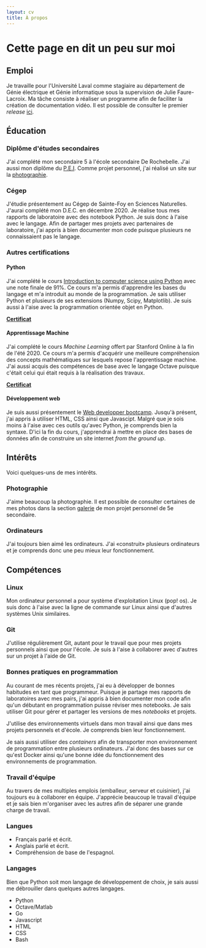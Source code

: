 ```yaml
---
layout: cv
title: À propos
---
```


# Cette page en dit un peu sur moi

## Emploi

Je travaille pour l'Université Laval comme stagiaire au département de Génie
électrique et Génie informatique sous la supervision de Julie Faure-Lacroix. 
Ma tâche consiste à réaliser un programme
afin de faciliter la création de documentation vidéo. Il est possible de
consulter le premier *release* 
[ici](https://github.com/TrickyTroll/video-automation).

## Éducation

### Diplôme d'études secondaires

J'ai complété mon secondaire 5 à l'école secondaire De Rochebelle. J'ai aussi 
mon diplôme du 
[P.E.I](https://www.ibo.org/fr/programmes/middle-years-programme/). Comme projet 
personnel, j'ai réalisé un site sur la 
[photographie](https://etienneparent4.wixsite.com/artphotographie). 

### Cégep

J'étudie présentement au Cégep de Sainte-Foy en Sciences Naturelles. J'aurai 
complété mon D.E.C. en décembre 2020. Je réalise tous mes rapports de 
laboratoire avec des notebook Python. Je suis donc à l'aise avec le langage. 
Afin de partager mes projets avec partenaires de laboratoire, j'ai appris à bien 
documenter mon code puisque plusieurs ne connaissaient pas le langage.

### Autres certifications

#### Python

J'ai complété le cours 
[Introduction to computer science using Python](https://www.edx.org/course/introduction-to-computer-science-and-programming-7) 
avec une note finale de 91%.
 Ce cours m'a permis d'apprendre les bases du langage et m'a introduit au monde
  de la programmation. Je sais utiliser Python et plusieurs de ses extensions 
 (Numpy, Scipy, Matplotlib). Je suis aussi à l'aise avec la programmation 
 orientée objet en Python. 

**[Certificat](https://courses.edx.org/certificates/137b386d4b624fe9a1be270091a9cce8)**
 
#### Apprentissage Machine

J'ai complété le cours *Machine Learning* offert par Stanford Online à la fin
de l'été 2020. Ce cours m'a permis d'acquérir une meilleure compréhension des
concepts mathématiques sur lesquels repose l'apprentissage machine. J'ai aussi
acquis des compétences de base avec le langage Octave puisque c'était celui qui
était requis à la réalisation des travaux.

**[Certificat](https://coursera.org/share/adbf6c184cb11b178515f517ecda5bc4)**
 
#### Développement web

Je suis aussi présentement le [Web developper 
bootcamp](https://www.udemy.com/course/the-web-developer-bootcamp/). Jusqu'à 
présent, j'ai appris à utiliser HTML, CSS ainsi que Javascipt. Malgré que je sois 
moins à l'aise avec ces outils qu'avec Python, je comprends bien la syntaxe. 
D'ici la fin du cours, j'apprendrai à mettre en place des bases de données afin 
de construire un site internet *from the ground up*.

## Intérêts

Voici quelques-uns de mes intérêts.

### Photographie

J'aime beaucoup la photographie. Il est possible de consulter certaines de mes photos dans la section [galerie](https://etienneparent4.wixsite.com/artphotographie/gallery) de mon projet personnel de 5e secondaire.

### Ordinateurs

J'ai toujours bien aimé les ordinateurs. J'ai «construit» plusieurs ordinateurs et je comprends donc une peu mieux leur fonctionnement.

## Compétences

### Linux

Mon ordinateur personnel a pour système d'exploitation Linux (pop! os). Je suis donc à l'aise avec la ligne de commande sur Linux ainsi que d'autres systèmes Unix similaires.

### Git

J'utilise régulièrement Git, autant pour le travail que pour mes projets 
personnels ainsi que pour l'école. Je suis à l'aise à collaborer avec
d'autres sur un projet à l'aide de Git.

### Bonnes pratiques en programmation

Au courant de mes récents projets, j'ai eu à développer de bonnes habitudes en 
tant que programmeur. Puisque je partage mes rapports de laboratoires avec mes
 pairs, j'ai appris à bien documenter mon code afin qu'un débutant en 
 programmation puisse réviser mes notebooks. Je sais utiliser Git pour gérer et 
 partager les versions de mes *notebooks* et projets.
 
J'utilise des environnements virtuels dans mon travail ainsi que dans mes
projets personnels et d'école. Je comprends bien leur fonctionnement.

Je sais aussi utiliser des *containers* afin de transporter mon environnement de 
programmation entre plusieurs ordinateurs. J'ai donc des bases sur ce qu'est 
Docker ainsi qu'une bonne idée du fonctionnement des environnements de 
programmation.

### Travail d'équipe

Au travers de mes multiples emplois (emballeur, serveur et cuisinier), j'ai 
toujours eu à collaborer en équipe. J'apprécie beaucoup le travail d'équipe et 
je sais bien m'organiser avec les autres afin de séparer une grande charge de 
travail.

### Langues

* Français parlé et écrit.
* Anglais parlé et écrit.
* Compréhension de base de l'espagnol.

### Langages

Bien que Python soit mon langage de développement de choix, je sais aussi me
débrouiller dans quelques autres langages.

* Python
* Octave/Matlab
* Go
* Javascript
* HTML
* CSS
* Bash
